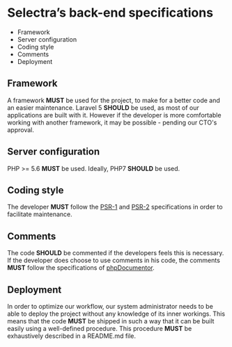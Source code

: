 # Selectra’s back-end specifications

* Framework
* Server configuration
* Coding style
* Comments
* Deployment



## Framework

A framework **MUST** be used for the project, to make for a better code and an easier maintenance. Laravel 5 **SHOULD** be used, as most of our applications are built with it. However if the developer is more comfortable working with another framework, it may be possible - pending our CTO's approval.

## Server configuration

PHP >= 5.6 **MUST** be used. Ideally, PHP7 **SHOULD** be used.

## Coding style

The developer **MUST** follow the [PSR-1](http://www.php-fig.org/psr/psr-1/) and [PSR-2](http://www.php-fig.org/psr/psr-2/) specifications in order to facilitate maintenance.

## Comments

The code **SHOULD** be commented if the developers feels this is necessary. If the developer does choose to use comments in his code, the comments **MUST** follow the specifications
of [phpDocumentor](https://www.phpdoc.org/docs/latest/index.html).

## Deployment

  In order to optimize our workflow, our system administrator needs to be able to deploy the project without any knowledge of its inner workings. This means that the code **MUST** be shipped in such a way that it can be built easily using a well-defined procedure. This procedure **MUST** be exhaustively described in a README.md file.
